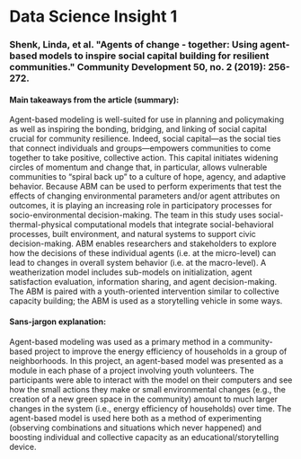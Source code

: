 # Data Science Insight 1

### Shenk, Linda, et al. "Agents of change - together: Using agent-based models to inspire social capital building for resilient communities." Community Development 50, no. 2 (2019): 256-272.

#### Main takeaways from the article (summary):

Agent-based modeling is well-suited for use in planning and policymaking as well as inspiring the bonding, bridging, and linking of social capital crucial for community resilience. Indeed, social capital—as the social ties that connect individuals and groups—empowers communities to come together to take positive, collective action. This capital initiates widening circles of momentum and change that, in particular, allows vulnerable communities to “spiral back up” to a culture of hope, agency, and adaptive behavior. Because ABM can be used to perform experiments that test the effects of changing environmental parameters and/or agent attributes on outcomes, it is playing an increasing role in participatory processes for socio-environmental decision-making. The team in this study uses social-thermal-physical computational models that integrate social-behavioral processes, built environment, and natural systems to support civic decision-making. ABM enables researchers and stakeholders to explore how the decisions of these individual agents (i.e. at the micro-level) can lead to changes in overall system behavior (i.e. at the macro-level). A weatherization model includes sub-models on initialization, agent satisfaction evaluation, information sharing, and agent decision-making. The ABM is paired with a youth-oriented intervention similar to collective capacity building; the ABM is used as a storytelling vehicle in some ways.

#### Sans-jargon explanation:

Agent-based modeling was used as a primary method in a community-based project to improve the energy efficiency of households in a group of neighborhoods. In this project, an agent-based model was presented as a module in each phase of a project involving youth volunteers. The participants were able to interact with the model on their computers and see how the small actions they make or small environmental changes (e.g., the creation of a new green space in the community) amount to much larger changes in the system (i.e., energy efficiency of households) over time. The agent-based model is used here both as a method of experimenting (observing combinations and situations which never happened) and boosting individual and collective capacity as an educational/storytelling device.